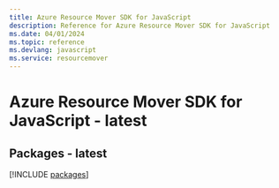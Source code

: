 ```yaml
---
title: Azure Resource Mover SDK for JavaScript
description: Reference for Azure Resource Mover SDK for JavaScript
ms.date: 04/01/2024
ms.topic: reference
ms.devlang: javascript
ms.service: resourcemover
---
```

# Azure Resource Mover SDK for JavaScript - latest
## Packages - latest
[!INCLUDE [packages](resource-mover-index.md)]